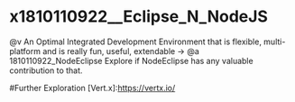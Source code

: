 # x1810110922__Eclipse_N_NodeJS
@v An Optimal Integrated Development Environment that is flexible, multi-platform and is really fun, useful, extendable -> @a 1810110922_NodeEclipse Explore if NodeEclipse has any valuable contribution to that.



#Further Exploration
[Vert.x]:https://vertx.io/

